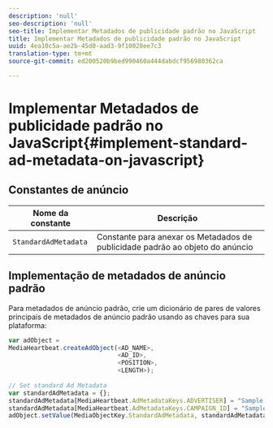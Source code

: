 ```yaml
---
description: 'null'
seo-description: 'null'
seo-title: Implementar Metadados de publicidade padrão no JavaScript
title: Implementar Metadados de publicidade padrão no JavaScript
uuid: 4ea10c5a-ae2b-45d0-aad3-9f10028ee7c3
translation-type: tm+mt
source-git-commit: ed200520b9bed990460a444dabdcf956980362ca

---
```



# Implementar Metadados de publicidade padrão no JavaScript{#implement-standard-ad-metadata-on-javascript}

## Constantes de anúncio

| Nome da constante | Descrição  |
|---|---|
| `StandardAdMetadata` | Constante para anexar os Metadados de publicidade padrão ao objeto do anúncio |

## Implementação de metadados de anúncio padrão

Para metadados de anúncio padrão, crie um dicionário de pares de valores principais de metadados de anúncio padrão usando as chaves para sua plataforma:

```js
var adObject =  
MediaHeartbeat.createAdObject(<AD_NAME>,  
                              <AD_ID>,  
                              <POSITION>,  
                              <LENGTH>); 
   
// Set standard Ad Metadata 
var standardAdMetadata = {}; 
standardAdMetadata[MediaHeartbeat.AdMetadataKeys.ADVERTISER] = "Sample Advertiser"; 
standardAdMetadata[MediaHeartbeat.AdMetadataKeys.CAMPAIGN_ID] = "Sample Campaign"; 
adObject.setValue(MediaObjectKey.StandardAdMetadata, standardAdMetadata);
```

